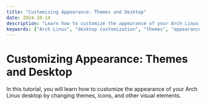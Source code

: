 ```yaml
---
title: "Customizing Appearance: Themes and Desktop"
date: 2024-10-14
description: "Learn how to customize the appearance of your Arch Linux desktop, including themes and icons."
keywords: ["Arch Linux", "desktop customization", "themes", "appearance settings"]
---
```


# Customizing Appearance: Themes and Desktop

In this tutorial, you will learn how to customize the appearance of your Arch Linux desktop by changing themes, icons, and other visual elements.

